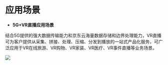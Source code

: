 # 应用场景

-   **5G+VR直播应用场景**

结合5G提供的强大数据传输能力和京东云海量数据存储和边界处理能力，VR直播可为客户提供从采集、拼接、处理、压缩、分发到播放的一站式产品化服务，可广泛应用于VR在线旅游、VR购物、VR家装、VR医疗、VR事件直播等业务场景。

![](https://github.com/jdcloudcom/cn/blob/cn-Live-Video/image/live-video/59%E5%BA%94%E7%94%A8%E5%9C%BA%E6%99%AF-%E6%B3%9B%E5%A8%B1%E4%B9%90.png)


